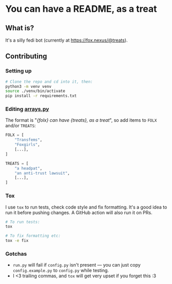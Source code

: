 # You can have a README, as a treat

## What is?
It's a silly fedi bot (currently at https://fox.nexus/@treats).

## Contributing
### Setting up
```bash
# Clone the repo and cd into it, then:
python3 -m venv venv
source ./venv/bin/activate
pip install -r requirements.txt
```

### Editing [arrays.py](arrays.py)
The format is "*{folx} can have {treats}, as a treat*", so add items to `FOLX` and/or `TREATS`:

```python
FOLX = [
    "Transfems",
    "Foxgirls",
    [...],
]

TREATS = [
    "a headpat",
    "an anti-trust lawsuit",
    [...],
]
```

### Tox
I use `tox` to run tests, check code style and fix formatting. It's a good idea to run it before pushing changes. A GitHub action will also run it on PRs.
```bash
# To run tests:
tox

# To fix formatting etc:
tox -e fix
```

### Gotchas
- `run.py` will fail if `config.py` isn't present — you can just copy `config.example.py` to `config.py` while testing.
- I <3 trailing commas, and `tox` will get very upset if you forget this :3 
